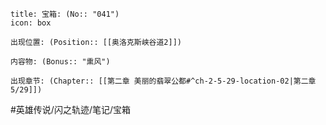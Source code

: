 ---
---
```ad-quote
title: 宝箱: (No:: "041")
icon: box

出现位置: (Position:: [[奥洛克斯峡谷道2]])

内容物: (Bonus:: "熏风")

出现章节: (Chapter:: [[第二章 美丽的翡翠公都#^ch-2-5-29-location-02|第二章5/29]])

```

#英雄传说/闪之轨迹/笔记/宝箱